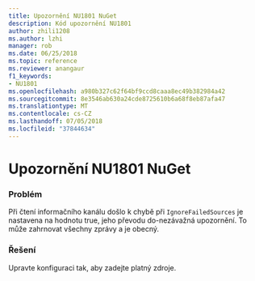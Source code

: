 ```yaml
---
title: Upozornění NU1801 NuGet
description: Kód upozornění NU1801
author: zhili1208
ms.author: lzhi
manager: rob
ms.date: 06/25/2018
ms.topic: reference
ms.reviewer: anangaur
f1_keywords:
- NU1801
ms.openlocfilehash: a980b327c62f64bf9ccd8caaa8ec49b382984a42
ms.sourcegitcommit: 8e3546ab630a24cde8725610b6a68f8eb87afa47
ms.translationtype: MT
ms.contentlocale: cs-CZ
ms.lasthandoff: 07/05/2018
ms.locfileid: "37844634"
---
```

# <a name="nuget-warning-nu1801"></a>Upozornění NU1801 NuGet

### <a name="issue"></a>Problém
Při čtení informačního kanálu došlo k chybě při `IgnoreFailedSources` je nastavena na hodnotu true, jeho převodu do-nezávažná upozornění. To může zahrnovat všechny zprávy a je obecný.

### <a name="solution"></a>Řešení
Upravte konfiguraci tak, aby zadejte platný zdroje.